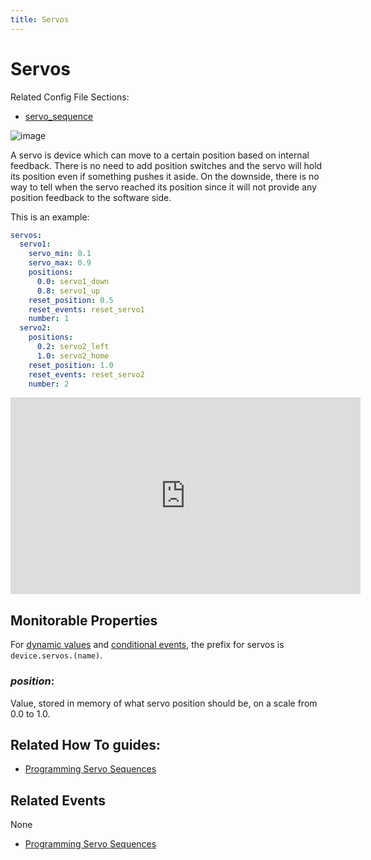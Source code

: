 ```yaml
---
title: Servos
---
```


# Servos


Related Config File Sections:

* [servo_sequence](../../config/servos.md)

![image](../images/servos.jpg)

A servo is device which can move to a certain position based on internal
feedback. There is no need to add position switches and the servo will
hold its position even if something pushes it aside. On the downside,
there is no way to tell when the servo reached its position since it
will not provide any position feedback to the software side.

This is an example:

``` yaml
servos:
  servo1:
    servo_min: 0.1
    servo_max: 0.9
    positions:
      0.0: servo1_down
      0.8: servo1_up
    reset_position: 0.5
    reset_events: reset_servo1
    number: 1
  servo2:
    positions:
      0.2: servo2_left
      1.0: servo2_home
    reset_position: 1.0
    reset_events: reset_servo2
    number: 2
```

<div class="video-wrapper">
<iframe width="560" height="315" src="https://www.youtube.com/embed/wA6KEODwQ5w" title="YouTube video player" frameborder="0" allow="accelerometer; autoplay; clipboard-write; encrypted-media; gyroscope; picture-in-picture" allowfullscreen></iframe>
</div>

## Monitorable Properties

For
[dynamic values](../../config/instructions/dynamic_values.md) and
[conditional events](../../events/overview/conditional.md), the prefix for servos is `device.servos.(name)`.

### *position*:

Value, stored in memory of what servo position should be, on a scale from 0.0 to 1.0.

## Related How To guides:

* [Programming Servo Sequences](servo_sequence.md)

## Related Events

None

* [Programming Servo Sequences](servo_sequence.md)
